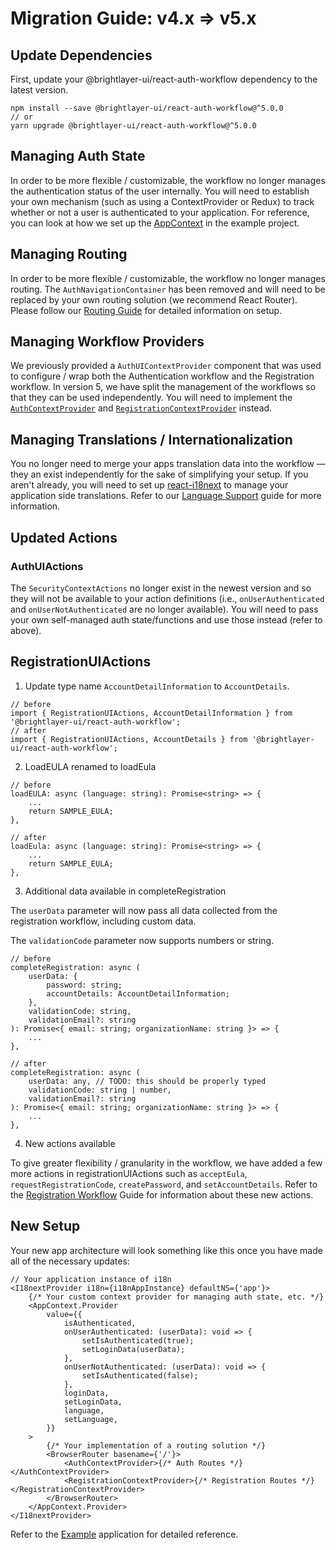 # Migration Guide: v4.x => v5.x

## Update Dependencies

First, update your @brightlayer-ui/react-auth-workflow dependency to the latest version.

```shell
npm install --save @brightlayer-ui/react-auth-workflow@^5.0.0
// or
yarn upgrade @brightlayer-ui/react-auth-workflow@^5.0.0
```

## Managing Auth State

In order to be more flexible / customizable, the workflow no longer manages the authentication status of the user internally. You will need to establish your own mechanism (such as using a ContextProvider or Redux) to track whether or not a user is authenticated to your application. For reference, you can look at how we set up the [AppContext](https://github.com/etn-ccis/blui-react-workflows/blob/master/login-workflow/example/src/contexts/AppContextProvider.tsx) in the example project.

## Managing Routing

In order to be more flexible / customizable, the workflow no longer manages routing. The `AuthNavigationContainer` has been removed and will need to be replaced by your own routing solution (we recommend React Router). Please follow our [Routing Guide](./routing.md) for detailed information on setup.

## Managing Workflow Providers

We previously provided a `AuthUIContextProvider` component that was used to configure / wrap both the Authentication workflow and the Registration workflow. In version 5, we have split the management of the workflows so that they can be used independently. You will need to implement the [`AuthContextProvider`](authentication-workflow.md) and [`RegistrationContextProvider`](./registration-workflow.md) instead.

## Managing Translations / Internationalization

You no longer need to merge your apps translation data into the workflow — they an exist independently for the sake of simplifying your setup. If you aren't already, you will need to set up [react-i18next](https://react.i18next.com/) to manage your application side translations. Refer to our [Language Support](./language-support.md) guide for more information.

## Updated Actions

### AuthUIActions

The `SecurityContextActions` no longer exist in the newest version and so they will not be available to your action definitions (i.e., `onUserAuthenticated` and `onUserNotAuthenticated` are no longer available). You will need to pass your own self-managed auth state/functions and use those instead (refer to above).

## RegistrationUIActions

1. Update type name `AccountDetailInformation` to `AccountDetails`.

```tsx
// before
import { RegistrationUIActions, AccountDetailInformation } from '@brightlayer-ui/react-auth-workflow';
// after
import { RegistrationUIActions, AccountDetails } from '@brightlayer-ui/react-auth-workflow';
```

2. LoadEULA renamed to loadEula

```tsx
// before
loadEULA: async (language: string): Promise<string> => {
    ...
    return SAMPLE_EULA;
},

// after
loadEula: async (language: string): Promise<string> => {
    ...
    return SAMPLE_EULA;
},
```

3. Additional data available in completeRegistration

The `userData` parameter will now pass all data collected from the registration workflow, including custom data.

The `validationCode` parameter now supports numbers or string.

```tsx
// before
completeRegistration: async (
    userData: {
        password: string;
        accountDetails: AccountDetailInformation;
    },
    validationCode: string,
    validationEmail?: string
): Promise<{ email: string; organizationName: string }> => {
    ...
},

// after
completeRegistration: async (
    userData: any, // TODO: this should be properly typed
    validationCode: string | number,
    validationEmail?: string
): Promise<{ email: string; organizationName: string }> => {
    ...
},
```

4. New actions available

To give greater flexibility / granularity in the workflow, we have added a few more actions in registrationUIActions such as `acceptEula`, `requestRegistrationCode`, `createPassword`, and `setAccountDetails`. Refer to the [Registration Workflow](./registration-workflow.md) Guide for information about these new actions.

## New Setup

Your new app architecture will look something like this once you have made all of the necessary updates:

```tsx
// Your application instance of i18n
<I18nextProvider i18n={i18nAppInstance} defaultNS={'app'}>
    {/* Your custom context provider for managing auth state, etc. */}
    <AppContext.Provider
        value={{
            isAuthenticated,
            onUserAuthenticated: (userData): void => {
                setIsAuthenticated(true);
                setLoginData(userData);
            },
            onUserNotAuthenticated: (userData): void => {
                setIsAuthenticated(false);
            },
            loginData,
            setLoginData,
            language,
            setLanguage,
        }}
    >
        {/* Your implementation of a routing solution */}
        <BrowserRouter basename={'/'}>
            <AuthContextProvider>{/* Auth Routes */}</AuthContextProvider>
            <RegistrationContextProvider>{/* Registration Routes */}</RegistrationContextProvider>
        </BrowserRouter>
    </AppContext.Provider>
</I18nextProvider>
```

Refer to the [Example](../example/) application for detailed reference.
